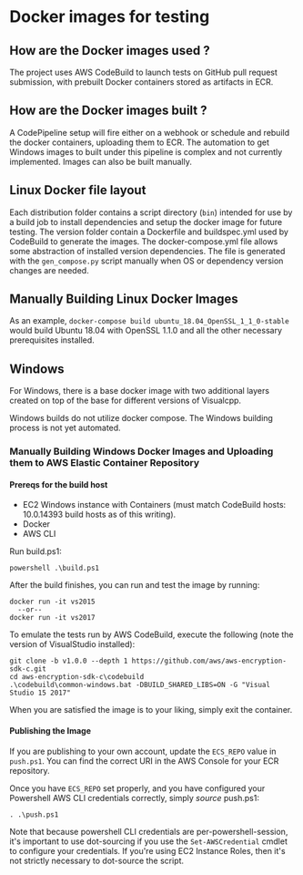 # Docker images for testing

## How are the Docker images used ?

The project uses AWS CodeBuild to launch tests on GitHub pull request submission, with prebuilt Docker containers stored as artifacts in ECR.

## How are the Docker images built ?

A CodePipeline setup will fire either on a webhook or schedule and rebuild the docker containers, uploading them to ECR.  The automation to get Windows images to built under this pipeline is complex and not currently implemented.  Images can also be built manually.

## Linux Docker file layout

Each distribution folder contains a script directory (`bin`) intended for use by a build job to install dependencies and setup the docker image for future testing.
The  version folder contain a Dockerfile and buildspec.yml used by CodeBuild to generate the images.
The docker-compose.yml file allows some abstraction of installed version dependencies.  The file is generated with the `gen_compose.py` script manually when OS or dependency version changes are needed.

## Manually Building Linux Docker Images

As an example, `docker-compose build ubuntu_18.04_OpenSSL_1_1_0-stable` would build Ubuntu 18.04 with OpenSSL 1.1.0 and all the other necessary prerequisites installed.


## Windows

For Windows, there is a base docker image with two additional layers created on top of the base for different versions of Visualcpp.

Windows builds do not utilize docker compose. The Windows building process is not yet automated.

### Manually Building Windows Docker Images and Uploading them to AWS Elastic Container Repository 
#### Prereqs for the build host
* EC2 Windows instance with Containers (must match CodeBuild hosts: 10.0.14393 build hosts as of this writing).
* Docker 
* AWS CLI

Run build.ps1:

    powershell .\build.ps1

After the build finishes, you can run and test the image by running:

    docker run -it vs2015
      --or--
    docker run -it vs2017

To emulate the tests run by AWS CodeBuild, execute the following (note the version of VisualStudio installed):

    git clone -b v1.0.0 --depth 1 https://github.com/aws/aws-encryption-sdk-c.git
    cd aws-encryption-sdk-c\codebuild
    .\codebuild\common-windows.bat -DBUILD_SHARED_LIBS=ON -G "Visual Studio 15 2017"

When you are satisfied the image is to your liking, simply exit the container.

#### Publishing the Image

If you are publishing to your own account, update the `ECS_REPO` value in
`push.ps1`. You can find the correct URI in the AWS Console for your ECR
repository.

Once you have `ECS_REPO` set properly, and you have configured your Powershell
AWS CLI credentials correctly, simply _source_ push.ps1:

    . .\push.ps1

Note that because powershell CLI credentials are per-powershell-session, it's
important to use dot-sourcing if you use the `Set-AWSCredential` cmdlet to configure
your credentials. If you're using EC2 Instance Roles, then it's not strictly necessary
to dot-source the script.
